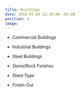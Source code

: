 ```yaml
---
title: Buildings
date: 2018-07-09 12:39:00 -05:00
position: 4
image: 
---
```


* Commercial Buildings

* Industrial Buildings

* Steel Buildings

* Stone/Rock Finishes

* Shed-Type

* Finish-Out